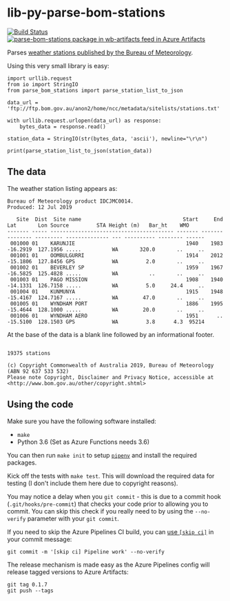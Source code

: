 # lib-py-parse-bom-stations

[![Build Status](https://dev.azure.com/weatherballoon/Weather%20Balloon/_apis/build/status/weather-balloon.lib-py-parse-bom-stations?branchName=master)](https://dev.azure.com/weatherballoon/Weather%20Balloon/_build/latest?definitionId=10&branchName=master) [![parse-bom-stations package in wb-artifacts feed in Azure Artifacts](https://feeds.dev.azure.com/weatherballoon/_apis/public/Packaging/Feeds/695dd6ae-e885-4b93-bed5-0184d4f06a52/Packages/9c71e593-f9ac-40a9-8c16-977a15c14f4e/Badge)](https://dev.azure.com/weatherballoon/Weather%20Balloon/_packaging?_a=package&feed=695dd6ae-e885-4b93-bed5-0184d4f06a52&package=9c71e593-f9ac-40a9-8c16-977a15c14f4e&preferRelease=true)

Parses [weather stations published by the Bureau of Meteorology](ftp://ftp.bom.gov.au/anon2/home/ncc/metadata/sitelists/stations.zip).


Using this very small library is easy:

```
import urllib.request
from io import StringIO
from parse_bom_stations import parse_station_list_to_json

data_url = 'ftp://ftp.bom.gov.au/anon2/home/ncc/metadata/sitelists/stations.txt'

with urllib.request.urlopen(data_url) as response:
    bytes_data = response.read()

station_data = StringIO(str(bytes_data, 'ascii'), newline="\r\n")

print(parse_station_list_to_json(station_data))
```

## The data

The weather station listing appears as:

```
Bureau of Meteorology product IDCJMC0014.                                       Produced: 12 Jul 2019

   Site  Dist  Site name                                 Start     End      Lat       Lon Source         STA Height (m)   Bar_ht    WMO
------- ----- ---------------------------------------- ------- ------- -------- --------- -------------- --- ---------- -------- ------
 001000 01    KARUNJIE                                    1940    1983 -16.2919  127.1956 .....          WA       320.0       ..     ..
 001001 01    OOMBULGURRI                                 1914    2012 -15.1806  127.8456 GPS            WA         2.0       ..     ..
 001002 01    BEVERLEY SP                                 1959    1967 -16.5825  125.4828 .....          WA          ..       ..     ..
 001003 01    PAGO MISSION                                1908    1940 -14.1331  126.7158 .....          WA         5.0     24.4     ..
 001004 01    KUNMUNYA                                    1915    1948 -15.4167  124.7167 .....          WA        47.0       ..     ..
 001005 01    WYNDHAM PORT                                1886    1995 -15.4644  128.1000 .....          WA        20.0       ..     ..
 001006 01    WYNDHAM AERO                                1951      .. -15.5100  128.1503 GPS            WA         3.8      4.3  95214
```

At the base of the data is a blank line followed by an informational footer.

```

19375 stations

(c) Copyright Commonwealth of Australia 2019, Bureau of Meteorology (ABN 92 637 533 532)
Please note Copyright, Disclaimer and Privacy Notice, accessible at <http://www.bom.gov.au/other/copyright.shtml>
```

## Using the code

Make sure you have the following software installed:

- `make`
- Python 3.6 (Set as Azure Functions needs 3.6)

You can then run `make init` to setup [`pipenv`](https://docs.pipenv.org/) and
install the required packages.

Kick off the tests with `make test`. This will download the required data for testing
(I don't include them here due to copyright reasons).

You may notice a delay when you `git commit` - this is due to a commit hook (`.git/hooks/pre-commit`)
that checks your code prior to allowing you to commit. You can skip this check if you really need to
by using the `--no-verify` parameter with your `git commit`.

If you need to skip the Azure Pipelines CI build, you can [use `[skip ci]`](https://docs.microsoft.com/en-us/azure/devops/pipelines/build/triggers?view=azure-devops&tabs=yaml#skipping-ci-for-individual-commits)
in your commit message:

```
git commit -m '[skip ci] Pipeline work' --no-verify
```

The release mechanism is made easy as the Azure Pipelines config will release tagged
versions to Azure Artifacts:

```
git tag 0.1.7
git push --tags
```
